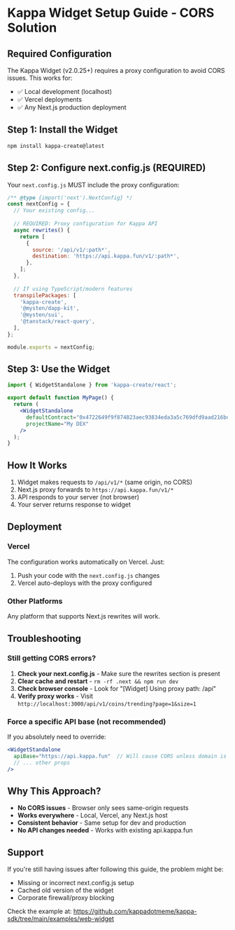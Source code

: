 # Kappa Widget Setup Guide - CORS Solution

## Required Configuration

The Kappa Widget (v2.0.25+) requires a proxy configuration to avoid CORS issues. This works for:
- ✅ Local development (localhost)
- ✅ Vercel deployments
- ✅ Any Next.js production deployment

## Step 1: Install the Widget

```bash
npm install kappa-create@latest
```

## Step 2: Configure next.config.js (REQUIRED)

Your `next.config.js` MUST include the proxy configuration:

```javascript
/** @type {import('next').NextConfig} */
const nextConfig = {
  // Your existing config...
  
  // REQUIRED: Proxy configuration for Kappa API
  async rewrites() {
    return [
      {
        source: '/api/v1/:path*',
        destination: 'https://api.kappa.fun/v1/:path*',
      },
    ];
  },
  
  // If using TypeScript/modern features
  transpilePackages: [
    'kappa-create',
    '@mysten/dapp-kit', 
    '@mysten/sui',
    '@tanstack/react-query',
  ],
};

module.exports = nextConfig;
```

## Step 3: Use the Widget

```jsx
import { WidgetStandalone } from 'kappa-create/react';

export default function MyPage() {
  return (
    <WidgetStandalone
      defaultContract="0x4722649f9f874823aec93834eda3a5c769dfd9aad216bda9d45afa2e4c0a1451::Trolf::TROLF"
      projectName="My DEX"
    />
  );
}
```

## How It Works

1. Widget makes requests to `/api/v1/*` (same origin, no CORS)
2. Next.js proxy forwards to `https://api.kappa.fun/v1/*`
3. API responds to your server (not browser)
4. Your server returns response to widget

## Deployment

### Vercel
The configuration works automatically on Vercel. Just:
1. Push your code with the `next.config.js` changes
2. Vercel auto-deploys with the proxy configured

### Other Platforms
Any platform that supports Next.js rewrites will work.

## Troubleshooting

### Still getting CORS errors?

1. **Check your next.config.js** - Make sure the rewrites section is present
2. **Clear cache and restart** - `rm -rf .next && npm run dev`
3. **Check browser console** - Look for "[Widget] Using proxy path: /api"
4. **Verify proxy works** - Visit `http://localhost:3000/api/v1/coins/trending?page=1&size=1`

### Force a specific API base (not recommended)

If you absolutely need to override:

```jsx
<WidgetStandalone
  apiBase="https://api.kappa.fun"  // Will cause CORS unless domain is whitelisted
  // ... other props
/>
```

## Why This Approach?

- **No CORS issues** - Browser only sees same-origin requests
- **Works everywhere** - Local, Vercel, any Next.js host
- **Consistent behavior** - Same setup for dev and production
- **No API changes needed** - Works with existing api.kappa.fun

## Support

If you're still having issues after following this guide, the problem might be:
- Missing or incorrect next.config.js setup
- Cached old version of the widget
- Corporate firewall/proxy blocking

Check the example at: https://github.com/kappadotmeme/kappa-sdk/tree/main/examples/web-widget
